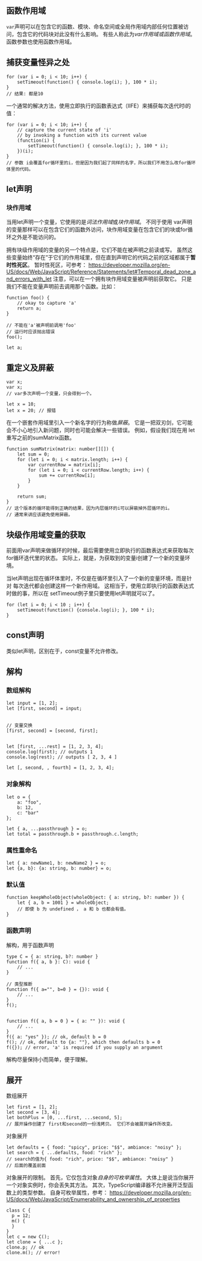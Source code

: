 
##  函数作用域


`var`声明可以在包含它的函数、模块、命名空间或全局作用域内部任何位置被访问，包含它的代码块对此没有什么影响。 
有些人称此为*var作用域或函数作用域*。 函数参数也使用函数作用域。


## 捕获变量怪异之处

```
for (var i = 0; i < 10; i++) {
    setTimeout(function() { console.log(i); }, 100 * i);
}
// 结果: 都是10
```


一个通常的解决方法，使用立即执行的函数表达式（IIFE）来捕获每次迭代时i的值：

```
for (var i = 0; i < 10; i++) {
    // capture the current state of 'i'
    // by invoking a function with its current value
    (function(i) {
        setTimeout(function() { console.log(i); }, 100 * i);
    })(i);
}
// 参数 i会覆盖for循环里的i，但是因为我们起了同样的名字，所以我们不用怎么改for循环体里的代码。
```


##  let声明

### 块作用域

当用let声明一个变量，它使用的是*词法作用域*或*块作用域*。 
不同于使用 var声明的变量那样可以在包含它们的函数外访问，块作用域变量在包含它们的块或for循环之外是不能访问的。

拥有块级作用域的变量的另一个特点是，它们不能在被声明之前读或写。
虽然这些变量始终“存在”于它们的作用域里，但在直到声明它的代码之前的区域都属于**暂时性死区**。 
暂时性死区，可参考： https://developer.mozilla.org/en-US/docs/Web/JavaScript/Reference/Statements/let#Temporal_dead_zone_and_errors_with_let
注意，可以在一个拥有块作用域变量被声明前获取它。 只是我们不能在变量声明前去调用那个函数。比如：

```
function foo() {
    // okay to capture 'a'
    return a;
}

// 不能在'a'被声明前调用'foo'
// 运行时应该抛出错误
foo();

let a;
```


##  重定义及屏蔽
```
var x;
var x;
// var多次声明一个变量，只会得到一个。

let x = 10;
let x = 20; // 报错
```

在一个嵌套作用域里引入一个新名字的行为称做*屏蔽*。
它是一把双刃剑，它可能会不小心地引入新问题，同时也可能会解决一些错误。 例如，假设我们现在用 let重写之前的sumMatrix函数。

```
function sumMatrix(matrix: number[][]) {
    let sum = 0;
    for (let i = 0; i < matrix.length; i++) {
        var currentRow = matrix[i];
        for (let i = 0; i < currentRow.length; i++) {
            sum += currentRow[i];
        }
    }

    return sum;
}
// 这个版本的循环能得到正确的结果，因为内层循环的i可以屏蔽掉外层循环的i。
// 通常来讲应该避免使用屏蔽。
```


## 块级作用域变量的获取

前面用var声明来做循环的时候，最后需要使用立即执行的函数表达式来获取每次for循环迭代里的状态。 
实际上，就是，为获取到的变量i创建了一个新的变量环境。

当let声明出现在循环体里时，不仅是在循环里引入了一个新的变量环境，而是针对 每次迭代都会创建这样一个新作用域。 
这相当于，使用立即执行的函数表达式时做的事，所以在 setTimeout例子里只要使用let声明就可以了。

```
for (let i = 0; i < 10 ; i++) {
    setTimeout(function() {console.log(i); }, 100 * i);
}
```



## const声明
类似let声明，区别在于，const变量不允许修改。


##  解构

### 数组解构
```
let input = [1, 2];
let [first, second] = input;


// 变量交换
[first, second] = [second, first];


let [first, ...rest] = [1, 2, 3, 4];
console.log(first); // outputs 1
console.log(rest); // outputs [ 2, 3, 4 ]

let [, second, , fourth] = [1, 2, 3, 4];
```


### 对象解构
```
let o = {
    a: "foo",
    b: 12,
    c: "bar"
};

let { a, ...passthrough } = o;
let total = passthrough.b + passthrough.c.length;
```

### 属性重命名

```
let { a: newName1, b: newName2 } = o;
let {a, b}: {a: string, b: number} = o;
```

### 默认值

```
function keepWholeObject(wholeObject: { a: string, b?: number }) {
    let { a, b = 1001 } = wholeObject;
    // 即使 b 为 undefined ， a 和 b 也都会有值。
}
```

### 函数声明

解构，用于函数声明
```
type C = { a: string, b?: number }
function f({ a, b }: C): void {
    // ...
}
```

```
// 类型推断
function f({ a="", b=0 } = {}): void {
    // ...
}
f();


function f({ a, b = 0 } = { a: "" }): void {
    // ...
}
f({ a: "yes" }); // ok, default b = 0
f(); // ok, default to {a: ""}, which then defaults b = 0
f({}); // error, 'a' is required if you supply an argument
```


解构尽量保持小而简单，便于理解。


##  展开

数组展开
```
let first = [1, 2];
let second = [3, 4];
let bothPlus = [0, ...first, ...second, 5];
// 展开操作创建了 first和second的一份浅拷贝。 它们不会被展开操作所改变。
```

对象展开
```
let defaults = { food: "spicy", price: "$$", ambiance: "noisy" };
let search = { ...defaults, food: "rich" };
// search的值为{ food: "rich", price: "$$", ambiance: "noisy" }
// 后面的覆盖前面
```


对象展开的限制。 
首先，它仅包含对象*自身的可枚举属性*。 大体上是说当你展开一个对象实例时，你会丢失其方法。
其次，TypeScript编译器不允许展开泛型函数上的类型参数。
自身可枚举属性，参考： https://developer.mozilla.org/en-US/docs/Web/JavaScript/Enumerability_and_ownership_of_properties

```
class C {
  p = 12;
  m() {
  }
}
let c = new C();
let clone = { ...c };
clone.p; // ok
clone.m(); // error!
```
